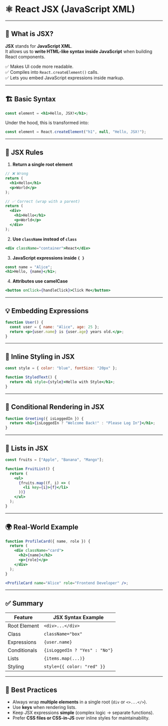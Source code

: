 # ⚛️ React JSX (JavaScript XML)  

---

## 📖 What is JSX?  
**JSX** stands for **JavaScript XML**.  
It allows us to **write HTML-like syntax inside JavaScript** when building React components.  

✅ Makes UI code more readable.  
✅ Compiles into `React.createElement()` calls.  
✅ Lets you embed JavaScript expressions inside markup.  

---

## 🏗 Basic Syntax  

```jsx
const element = <h1>Hello, JSX!</h1>;
```

Under the hood, this is transformed into:  

```js
const element = React.createElement("h1", null, "Hello, JSX!");
```

---

## 🔑 JSX Rules  

1. **Return a single root element**  
```jsx
// ❌ Wrong
return (
  <h1>Hello</h1>
  <p>World</p>
);

// ✅ Correct (wrap with a parent)
return (
  <div>
    <h1>Hello</h1>
    <p>World</p>
  </div>
);
```

2. **Use `className` instead of `class`**  
```jsx
<div className="container">React</div>
```

3. **JavaScript expressions inside `{ }`**  
```jsx
const name = "Alice";
<h1>Hello, {name}</h1>;
```

4. **Attributes use camelCase**  
```jsx
<button onClick={handleClick}>Click Me</button>
```

---

## 💡 Embedding Expressions  

```jsx
function User() {
  const user = { name: "Alice", age: 25 };
  return <p>{user.name} is {user.age} years old.</p>;
}
```

---

## 🎨 Inline Styling in JSX  

```jsx
const style = { color: "blue", fontSize: "20px" };

function StyledText() {
  return <h1 style={style}>Hello with Style</h1>;
}
```

---

## 🔄 Conditional Rendering in JSX  

```jsx
function Greeting({ isLoggedIn }) {
  return <h1>{isLoggedIn ? "Welcome Back!" : "Please Log In"}</h1>;
}
```

---

## 📃 Lists in JSX  

```jsx
const fruits = ["Apple", "Banana", "Mango"];

function FruitList() {
  return (
    <ul>
      {fruits.map((f, i) => (
        <li key={i}>{f}</li>
      ))}
    </ul>
  );
}
```

---

## 🌍 Real-World Example  

```jsx
function ProfileCard({ name, role }) {
  return (
    <div className="card">
      <h2>{name}</h2>
      <p>{role}</p>
    </div>
  );
}

<ProfileCard name="Alice" role="Frontend Developer" />;
```

---

## ✅ Summary  

| Feature         | JSX Syntax Example |
|-----------------|---------------------|
| Root Element    | `<div>...</div>` |
| Class           | `className="box"` |
| Expressions     | `{user.name}` |
| Conditionals    | `{isLoggedIn ? "Yes" : "No"}` |
| Lists           | `{items.map(...)}` |
| Styling         | `style={{ color: "red" }}` |

---

## 🧠 Best Practices  

* Always wrap **multiple elements** in a single root (`div` or `<>...</>`).  
* Use **keys** when rendering lists.  
* Keep JSX expressions **simple** (complex logic → separate functions).  
* Prefer **CSS files or CSS-in-JS** over inline styles for maintainability.  
